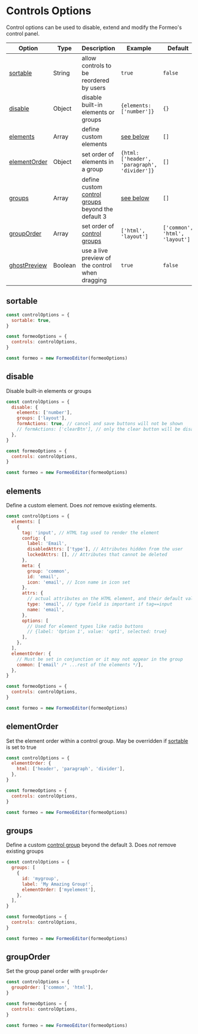 # Controls Options

Control options can be used to disable, extend and modify the Formeo's control panel.

| Option                        | Type    | Description                                                                         | Example                                      | Default                        |
| ----------------------------- | ------- | ----------------------------------------------------------------------------------- | -------------------------------------------- | ------------------------------ |
| [sortable](#sortable)         | String  | allow controls to be reordered by users                                             | `true`                                       | `false`                        |
| [disable](#disable)           | Object  | disable built-in elements or groups                                                 | `{elements: ['number']}`                     | `{}`                           |
| [elements](#elements)         | Array   | define custom elements                                                              | [see below](#elements)                       | `[]`                           |
| [elementOrder](#elementOrder) | Object  | set order of elements in a group                                                    | `{html: ['header', 'paragraph', 'divider']}` | `[]`                           |
| [groups](#groups)             | Array   | define custom [control groups](../../controls/#control-groups) beyond the default 3 | [see below](#groups)                         | `[]`                           |
| [groupOrder](#groupOrder)     | Array   | set order of [control groups](../../controls/#control-groups)                       | `['html', 'layout']`                         | `['common', 'html', 'layout']` |
| [ghostPreview](#ghostPreview) | Boolean | use a live preview of the control when dragging                                     | `true`                                       | `false`                        |

## sortable

```javascript
const controlOptions = {
  sortable: true,
}

const formeoOptions = {
  controls: controlOptions,
}

const formeo = new FormeoEditor(formeoOptions)
```

## disable

Disable built-in elements or groups

```javascript
const controlOptions = {
  disable: {
    elements: ['number'],
    groups: ['layout'],
    formActions: true, // cancel and save buttons will not be shown
    // formActions: ['clearBtn'], // only the clear button will be disabled
  },
}

const formeoOptions = {
  controls: controlOptions,
}

const formeo = new FormeoEditor(formeoOptions)
```

## elements

Define a custom element. Does _not_ remove existing elements.

```javascript
const controlOptions = {
  elements: [
    {
      tag: 'input', // HTML tag used to render the element
      config: {
        label: 'Email',
        disabledAttrs: ['type'], // Attributes hidden from the user
        lockedAttrs: [], // Attributes that cannot be deleted
      },
      meta: {
        group: 'common',
        id: 'email',
        icon: 'email', // Icon name in icon set
      },
      attrs: {
        // actual attributes on the HTML element, and their default values
        type: 'email', // type field is important if tag==input
        name: 'email',
      },
      options: [
        // Used for element types like radio buttons
        // {label: 'Option 1', value: 'opt1', selected: true}
      ],
    },
  ],
  elementOrder: {
    // Must be set in conjunction or it may not appear in the group
    common: ['email' /* ...rest of the elements */],
  },
}

const formeoOptions = {
  controls: controlOptions,
}

const formeo = new FormeoEditor(formeoOptions)
```

## elementOrder

Set the element order within a control group. May be overridden if [sortable](#sortable) is set to true

```javascript
const controlOptions = {
  elementOrder: {
    html: ['header', 'paragraph', 'divider'],
  },
}

const formeoOptions = {
  controls: controlOptions,
}

const formeo = new FormeoEditor(formeoOptions)
```

## groups

Define a custom [control group](../../controls/#control-groups) beyond the default 3. Does _not_ remove existing groups

```javascript
const controlOptions = {
  groups: [
    {
      id: 'mygroup',
      label: 'My Amazing Group!',
      elementOrder: ['myelement'],
    },
  ],
}

const formeoOptions = {
  controls: controlOptions,
}

const formeo = new FormeoEditor(formeoOptions)
```

## groupOrder

Set the group panel order with `groupOrder`

```javascript
const controlOptions = {
  groupOrder: ['common', 'html'],
}

const formeoOptions = {
  controls: controlOptions,
}

const formeo = new FormeoEditor(formeoOptions)
```
